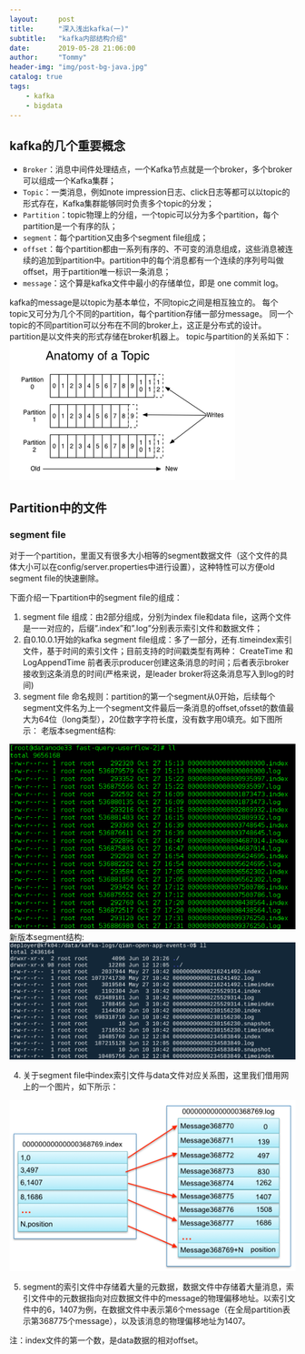```yaml
---
layout:     post
title:      "深入浅出kafka(一)"
subtitle:   "kafka内部结构介绍"
date:       2019-05-28 21:06:00
author:     "Tommy"
header-img: "img/post-bg-java.jpg"
catalog: true
tags:
    - kafka
    - bigdata
---
```


## kafka的几个重要概念

- `Broker`：消息中间件处理结点，一个Kafka节点就是一个broker，多个broker可以组成一个Kafka集群；
- `Topic`：一类消息，例如note impression日志、click日志等都可以以topic的形式存在，Kafka集群能够同时负责多个topic的分发；
- `Partition`：topic物理上的分组，一个topic可以分为多个partition，每个partition是一个有序的队；
- `segment`：每个partition又由多个segment file组成；
- `offset`：每个partition都由一系列有序的、不可变的消息组成，这些消息被连续的追加到partition中。partition中的每个消息都有一个连续的序列号叫做offset，用于partition唯一标识一条消息；
- `message`：这个算是kafka文件中最小的存储单位，即是 one commit log。

kafka的message是以topic为基本单位，不同topic之间是相互独立的。
每个topic又可分为几个不同的partition，每个partition存储一部分message。
同一个topic的不同partition可以分布在不同的broker上，这正是分布式的设计。
partition是以文件夹的形式存储在broker机器上。
topic与partition的关系如下：
<img src = "/img/bigdata/kafka/topic.png">

## Partition中的文件
### segment file
对于一个partition，里面又有很多大小相等的segment数据文件（这个文件的具体大小可以在config/server.properties中进行设置），这种特性可以方便old segment file的快速删除。

下面介绍一下partition中的segment file的组成：
1. segment file 组成：由2部分组成，分别为index file和data file，这两个文件是一一对应的，后缀”.index”和”.log”分别表示索引文件和数据文件；
2. 自0.10.0.1开始的kafka segment file组成：多了一部分，还有.timeindex索引文件，基于时间的索引文件；目前支持的时间戳类型有两种： CreateTime 和 LogAppendTime 前者表示producer创建这条消息的时间；后者表示broker接收到这条消息的时间(严格来说，是leader broker将这条消息写入到log的时间)
3. segment file 命名规则：partition的第一个segment从0开始，后续每个segment文件名为上一个segment文件最后一条消息的offset,ofsset的数值最大为64位（long类型），20位数字字符长度，没有数字用0填充。如下图所示：
老版本segment结构:
<img src = "/img/bigdata/kafka/segment.png">
新版本segment结构:
<img src = "/img/bigdata/kafka/new_segment.png">

4. 关于segment file中index索引文件与data文件对应关系图，这里我们借用网上的一个图片，如下所示：
<img src = "/img/bigdata/kafka/index.png">

5. segment的索引文件中存储着大量的元数据，数据文件中存储着大量消息，索引文件中的元数据指向对应数据文件中的message的物理偏移地址。以索引文件中的6，1407为例，在数据文件中表示第6个message（在全局partition表示第368775个message），以及该消息的物理偏移地址为1407。

注：index文件的第一个数，是data数据的相对offset。